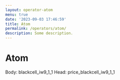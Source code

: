 ```yaml
---
layout: operator-atom
menu: true
date: '2023-09-03 17:46:59'
title: Atom
permalink: /operators/atom/
description: Some description.
---
```


# Atom

Body: blackcell_iw9_1_1
Head: price_blackcell_iw9_1_1